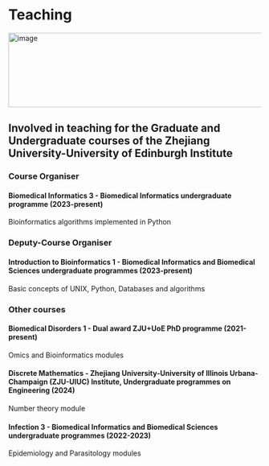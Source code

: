 # Teaching

<img width="1270" height="148" alt="image" src="https://github.com/user-attachments/assets/cf83c84d-2dec-4322-ab01-a759530bf36c" />

## Involved in teaching for the Graduate and Undergraduate courses of the Zhejiang University-University of Edinburgh Institute
### Course Organiser
#### Biomedical Informatics 3 - Biomedical Informatics undergraduate programme (2023-present)
Bioinformatics algorithms implemented in Python

### Deputy-Course Organiser
#### Introduction to Bioinformatics 1 - Biomedical Informatics and Biomedical Sciences undergraduate programmes (2023-present)
Basic concepts of UNIX, Python, Databases and algorithms

### Other courses
#### Biomedical Disorders 1 - Dual award ZJU+UoE PhD programme (2021-present)
Omics and Bioinformatics modules
#### Discrete Mathematics - Zhejiang University-University of Illinois Urbana-Champaign (ZJU-UIUC) Institute, Undergraduate programmes on Engineering (2024)
Number theory module

#### Infection 3 - Biomedical Informatics and Biomedical Sciences undergraduate programmes (2022-2023)
Epidemiology and Parasitology modules
